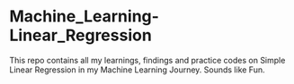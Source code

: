 # Machine_Learning-Linear_Regression
This repo contains all my learnings, findings and practice codes on Simple Linear Regression in my Machine Learning Journey. Sounds like Fun.

